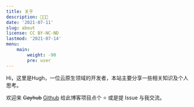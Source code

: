```yaml
---
title: 关于
description: 👋👋👋
date: '2021-07-11'
slug: about
license: CC BY-NC-ND
lastmod: '2021-07-14'
menu:
    main: 
        weight: -90
        pre: user
---
```


Hi，这里是Hugh，一位云原生领域的开发者，本站主要分享一些相关知识及个人思考。

欢迎来 ~~Gayhub~~ [Github](https://github.com/hughxia/hughxia.github.io/issues) 给此博客项目点个 ⭐ 或是提 Issue 与我交流。
